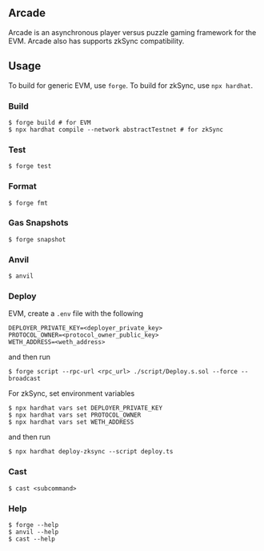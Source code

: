 ## Arcade

Arcade is an asynchronous player versus puzzle gaming framework for the EVM. Arcade also has supports zkSync compatibility.

## Usage

To build for generic EVM, use `forge`. To build for zkSync, use `npx hardhat`.

### Build

```shell
$ forge build # for EVM
$ npx hardhat compile --network abstractTestnet # for zkSync
```

### Test

```shell
$ forge test
```

### Format

```shell
$ forge fmt
```

### Gas Snapshots

```shell
$ forge snapshot
```

### Anvil

```shell
$ anvil
```

### Deploy
EVM, create a `.env` file with the following
```dotenv
DEPLOYER_PRIVATE_KEY=<deployer_private_key>
PROTOCOL_OWNER=<protocol_owner_public_key>
WETH_ADDRESS=<weth_address>
```
and then run
```shell
$ forge script --rpc-url <rpc_url> ./script/Deploy.s.sol --force --broadcast
```

For zkSync, set environment variables
```shell
$ npx hardhat vars set DEPLOYER_PRIVATE_KEY
$ npx hardhat vars set PROTOCOL_OWNER
$ npx hardhat vars set WETH_ADDRESS
```
and then run
```shell
$ npx hardhat deploy-zksync --script deploy.ts
```

### Cast

```shell
$ cast <subcommand>
```

### Help

```shell
$ forge --help
$ anvil --help
$ cast --help
```
